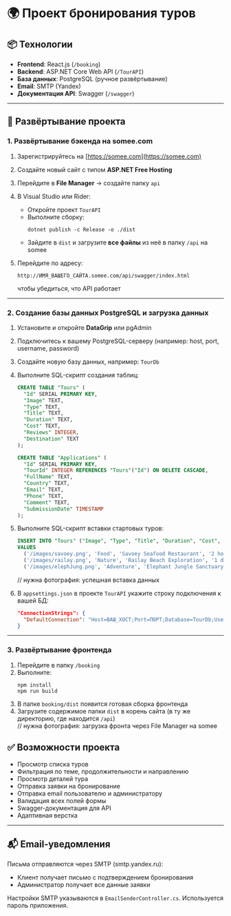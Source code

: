 # 🌍 Проект бронирования туров

## 📦 Технологии

- **Frontend**: React.js (`/booking`)
- **Backend**: ASP.NET Core Web API (`/TourAPI`)
- **База данных**: PostgreSQL (ручное развёртывание)
- **Email**: SMTP (Yandex)
- **Документация API**: Swagger (`/swagger`)

---

## 🚀 Развёртывание проекта

### 1. Развёртывание бэкенда на somee.com

1. Зарегистрируйтесь на [https://somee.com](https://somee.com)
2. Создайте новый сайт с типом **ASP.NET Free Hosting**
3. Перейдите в **File Manager** → создайте папку `api`
4. В Visual Studio или Rider:
   - Откройте проект `TourAPI`
   - Выполните сборку:
     ```
     dotnet publish -c Release -o ./dist
     ```
   - Зайдите в `dist` и загрузите **все файлы** из неё в папку `/api` на somee  

5. Перейдите по адресу:
   ```
   http://ИМЯ_ВАШЕГО_САЙТА.somee.com/api/swagger/index.html
   ```
   чтобы убедиться, что API работает

---

### 2. Создание базы данных PostgreSQL и загрузка данных

1. Установите и откройте **DataGrip** или pgAdmin
2. Подключитесь к вашему PostgreSQL-серверу (например: host, port, username, password)
3. Создайте новую базу данных, например: `TourDb`
4. Выполните SQL-скрипт создания таблиц:
   ```sql
   CREATE TABLE "Tours" (
     "Id" SERIAL PRIMARY KEY,
     "Image" TEXT,
     "Type" TEXT,
     "Title" TEXT,
     "Duration" TEXT,
     "Cost" TEXT,
     "Reviews" INTEGER,
     "Destination" TEXT
   );

   CREATE TABLE "Applications" (
     "Id" SERIAL PRIMARY KEY,
     "TourId" INTEGER REFERENCES "Tours"("Id") ON DELETE CASCADE,
     "FullName" TEXT,
     "Country" TEXT,
     "Email" TEXT,
     "Phone" TEXT,
     "Comment" TEXT,
     "SubmissionDate" TIMESTAMP
   );
   ```

5. Выполните SQL-скрипт вставки стартовых туров:
   ```sql
   INSERT INTO "Tours" ("Image", "Type", "Title", "Duration", "Cost", "Reviews", "Destination")
   VALUES
     ('/images/savoey.png', 'Food', 'Savoey Seafood Restaurant', '2 hours', '$30', 124, 'Phuket'),
     ('/images/railay.png', 'Nature', 'Railay Beach Exploration', '1 day', '$80', 86, 'Krabi'),
     ('/images/elephJung.png', 'Adventure', 'Elephant Jungle Sanctuary', '3 hours', '$65', 201, 'Chiang Mai');
   ```
   // нужна фотография: успешная вставка данных

6. В `appsettings.json` в проекте `TourAPI` укажите строку подключения к вашей БД:
   ```json
   "ConnectionStrings": {
     "DefaultConnection": "Host=ВАШ_ХОСТ;Port=ПОРТ;Database=TourDb;Username=ИМЯ;Password=ПАРОЛЬ"
   }
   ```

---

### 3. Развёртывание фронтенда

1. Перейдите в папку `/booking`
2. Выполните:
   ```
   npm install
   npm run build
   ```
3. В папке `booking/dist` появится готовая сборка фронтенда
4. Загрузите содержимое папки `dist` в корень сайта (в ту же директорию, где находится `/api`)  
   // нужна фотография: загрузка фронта через File Manager на somee



## ✅ Возможности проекта

- Просмотр списка туров
- Фильтрация по теме, продолжительности и направлению
- Просмотр деталей тура
- Отправка заявки на бронирование
- Отправка email пользователю и администратору
- Валидация всех полей формы
- Swagger-документация для API
- Адаптивная верстка

---

## 📬 Email-уведомления

Письма отправляются через SMTP (smtp.yandex.ru):

- Клиент получает письмо с подтверждением бронирования
- Администратор получает все данные заявки

Настройки SMTP указываются в `EmailSenderController.cs`. Используется пароль приложения.


